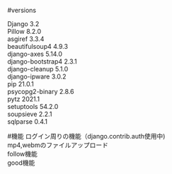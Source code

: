 #versions

Django	3.2  
Pillow	8.2.0  
asgiref	3.3.4  
beautifulsoup4	4.9.3  
django-axes	5.14.0  
django-bootstrap4	2.3.1  
django-cleanup	5.1.0  
django-ipware	3.0.2  
pip	21.0.1  
psycopg2-binary	2.8.6  
pytz	2021.1  
setuptools	54.2.0  
soupsieve	2.2.1  
sqlparse	0.4.1  

#機能
ログイン周りの機能（django.contrib.auth使用中)  
mp4,webmのファイルアップロード  
follow機能  
good機能  


